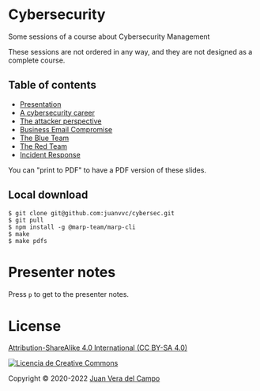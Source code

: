 # Cybersecurity

Some sessions of a course about Cybersecurity Management

These sessions are not ordered in any way, and they are not designed as a complete course.

## Table of contents

- [Presentation](index.html)
- [A cybersecurity career](01-Careers.html)
- [The attacker perspective](03-Attackers.html)
- [Business Email Compromise](05-BEC.html)
- [The Blue Team](02-BlueTeam.html)
- [The Red Team](04-RedTeam.html)
- [Incident Response](06-IR.html)

You can "print to PDF" to have a PDF version of these slides.

## Local download

```
$ git clone git@github.com:juanvvc/cybersec.git
$ git pull
$ npm install -g @marp-team/marp-cli
$ make
$ make pdfs
```

# Presenter notes

Press `p` to get to the presenter notes.

# License

[Attribution-ShareAlike 4.0 International (CC BY-SA 4.0) ](https://creativecommons.org/licenses/by-sa/4.0/)

[![Licencia de Creative
Commons](https://licensebuttons.net/l/by-sa/3.0/88x31.png)](https://creativecommons.org/licenses/by-sa/4.0/)

Copyright © 2020-2022 [Juan Vera del Campo](https://github.com/juanvvc)


